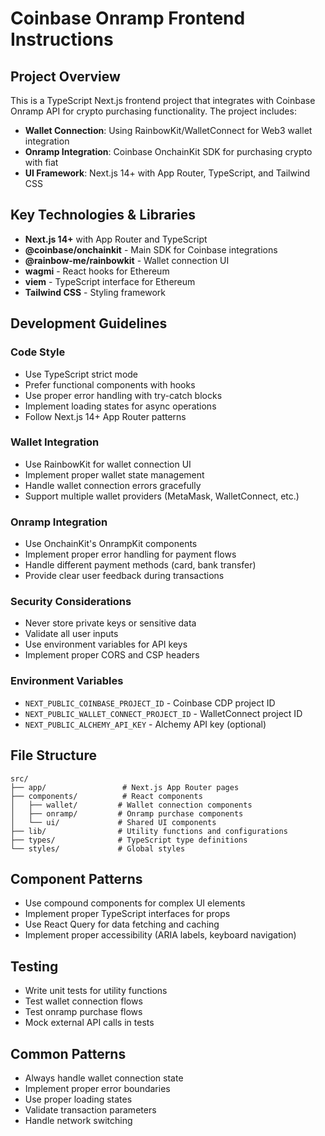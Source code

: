 # Coinbase Onramp Frontend Instructions

<!-- Use this file to provide workspace-specific custom instructions to Copilot. For more details, visit https://code.visualstudio.com/docs/copilot/copilot-customization#_use-a-githubcopilotinstructionsmd-file -->

## Project Overview
This is a TypeScript Next.js frontend project that integrates with Coinbase Onramp API for crypto purchasing functionality. The project includes:

- **Wallet Connection**: Using RainbowKit/WalletConnect for Web3 wallet integration
- **Onramp Integration**: Coinbase OnchainKit SDK for purchasing crypto with fiat
- **UI Framework**: Next.js 14+ with App Router, TypeScript, and Tailwind CSS

## Key Technologies & Libraries
- **Next.js 14+** with App Router and TypeScript
- **@coinbase/onchainkit** - Main SDK for Coinbase integrations
- **@rainbow-me/rainbowkit** - Wallet connection UI
- **wagmi** - React hooks for Ethereum
- **viem** - TypeScript interface for Ethereum
- **Tailwind CSS** - Styling framework

## Development Guidelines

### Code Style
- Use TypeScript strict mode
- Prefer functional components with hooks
- Use proper error handling with try-catch blocks
- Implement loading states for async operations
- Follow Next.js 14+ App Router patterns

### Wallet Integration
- Use RainbowKit for wallet connection UI
- Implement proper wallet state management
- Handle wallet connection errors gracefully
- Support multiple wallet providers (MetaMask, WalletConnect, etc.)

### Onramp Integration
- Use OnchainKit's OnrampKit components
- Implement proper error handling for payment flows
- Handle different payment methods (card, bank transfer)
- Provide clear user feedback during transactions

### Security Considerations
- Never store private keys or sensitive data
- Validate all user inputs
- Use environment variables for API keys
- Implement proper CORS and CSP headers

### Environment Variables
- `NEXT_PUBLIC_COINBASE_PROJECT_ID` - Coinbase CDP project ID
- `NEXT_PUBLIC_WALLET_CONNECT_PROJECT_ID` - WalletConnect project ID
- `NEXT_PUBLIC_ALCHEMY_API_KEY` - Alchemy API key (optional)

## File Structure
```
src/
├── app/                 # Next.js App Router pages
├── components/          # React components
│   ├── wallet/         # Wallet connection components
│   ├── onramp/         # Onramp purchase components
│   └── ui/             # Shared UI components
├── lib/                # Utility functions and configurations
├── types/              # TypeScript type definitions
└── styles/             # Global styles
```

## Component Patterns
- Use compound components for complex UI elements
- Implement proper TypeScript interfaces for props
- Use React Query for data fetching and caching
- Implement proper accessibility (ARIA labels, keyboard navigation)

## Testing
- Write unit tests for utility functions
- Test wallet connection flows
- Test onramp purchase flows
- Mock external API calls in tests

## Common Patterns
- Always handle wallet connection state
- Implement proper error boundaries
- Use proper loading states
- Validate transaction parameters
- Handle network switching
